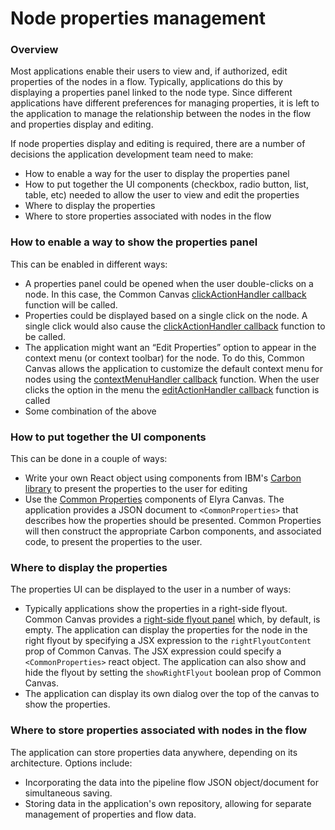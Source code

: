 # Node properties management

### Overview
Most applications enable their users to view and, if authorized, edit properties of the nodes in a flow.  Typically, applications do this by displaying a properties panel linked to the node type. Since different applications have different preferences for managing properties, it is left to the application to manage the relationship between the nodes in the flow and properties display and editing.

If node properties display and editing is required, there are a number of decisions the application development team need to make:

* How to enable a way for the user to display the properties panel
* How to put together the UI components (checkbox, radio button, list, table, etc) needed to allow the user to view and edit the properties
* Where to display the properties
* Where to store properties associated with nodes in the flow

### How to enable a way to show the properties panel
This can be enabled in different ways:

* A properties panel could be opened when the user double-clicks on a node. In this case, the Common Canvas [clickActionHandler callback](03.03.09-click-action-handler.md) function will be called.
* Properties could be displayed based on a single click on the node. A single click would also cause the [clickActionHandler callback](03.03.09-click-action-handler.md) function to be called.
* The application might want an “Edit Properties” option to appear in the context menu (or context toolbar) for the node. To do this, Common Canvas allows the application to customize the default context menu for nodes using the [contextMenuHandler callback](03.03.01-context-menu-handler.md) function. When the user clicks the option in the menu the [editActionHandler callback](03.03.03-edit-action-handler.md) function is called
* Some combination of the above

### How to put together the UI components

This can be done in a couple of ways:

* Write your own React object using components from IBM's [Carbon library](https://carbondesignsystem.com/all-about-carbon/what-is-carbon/) to present the properties to the user for editing
* Use the [Common Properties](04-common-properties.md) components of Elyra Canvas. The application provides a JSON document to `<CommonProperties>` that describes how the properties should be presented. Common Properties will then construct the appropriate Carbon components, and associated code, to present the properties to the user.

### Where to display the properties
The properties UI can be displayed to the user in a number of ways:

* Typically applications show the properties in a right-side flyout. Common Canvas provides a [right-side flyout panel](03-common-canvas.md/#right-flyout-panel-parameters) which, by default, is empty. The application can display the properties for the node in the right flyout by specifying a JSX expression to the `rightFlyoutContent` prop of Common Canvas. The JSX expression could specify a `<CommonProperties>` react object.  The application can also show and hide the flyout by setting the `showRightFlyout` boolean prop of Common Canvas.
* The application can display its own dialog over the top of the canvas to show the properties.

### Where to store properties associated with nodes in the flow
The application can store properties data anywhere, depending on its architecture. Options include:

* Incorporating the data into the pipeline flow JSON object/document for simultaneous saving.
* Storing data in the application's own repository, allowing for separate management of properties and flow data.
